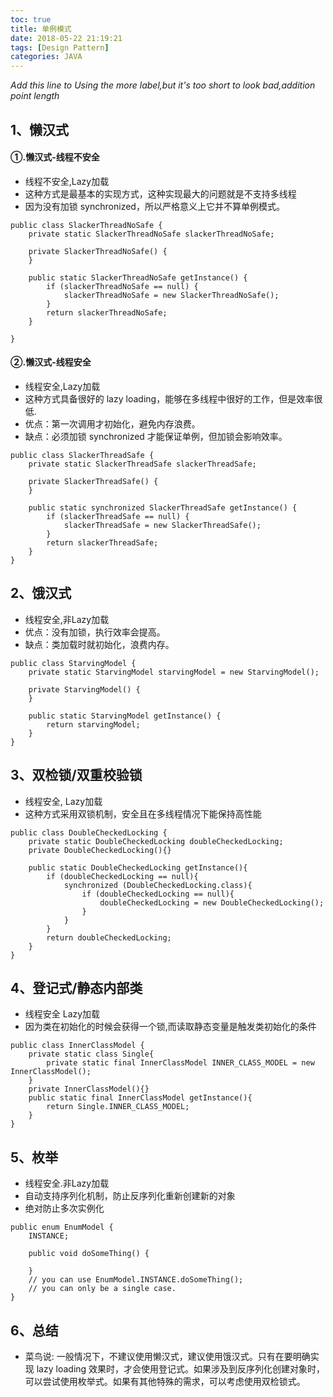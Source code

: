 ```yaml
---
toc: true
title: 单例模式
date: 2018-05-22 21:19:21
tags: [Design Pattern]
categories: JAVA
---
```

*Add this line to Using the more label,but it's too short to look bad,addition point length*
<!--more-->  
## 1、懒汉式
#### ①.懒汉式-线程不安全
* 线程不安全,Lazy加载
* 这种方式是最基本的实现方式，这种实现最大的问题就是不支持多线程
* 因为没有加锁 synchronized，所以严格意义上它并不算单例模式。
```  
public class SlackerThreadNoSafe {
    private static SlackerThreadNoSafe slackerThreadNoSafe;

    private SlackerThreadNoSafe() {
    }

    public static SlackerThreadNoSafe getInstance() {
        if (slackerThreadNoSafe == null) {
            slackerThreadNoSafe = new SlackerThreadNoSafe();
        }
        return slackerThreadNoSafe;
    }

}   
```
#### ②.懒汉式-线程安全
* 线程安全,Lazy加载
* 这种方式具备很好的 lazy loading，能够在多线程中很好的工作，但是效率很低.  
* 优点：第一次调用才初始化，避免内存浪费。  
* 缺点：必须加锁 synchronized 才能保证单例，但加锁会影响效率。  
```  
public class SlackerThreadSafe {
    private static SlackerThreadSafe slackerThreadSafe;

    private SlackerThreadSafe() {
    }

    public static synchronized SlackerThreadSafe getInstance() {
        if (slackerThreadSafe == null) {
            slackerThreadSafe = new SlackerThreadSafe();
        }
        return slackerThreadSafe;
    }
}  
 ```


## 2、饿汉式 
* 线程安全,非Lazy加载
* 优点：没有加锁，执行效率会提高。
* 缺点：类加载时就初始化，浪费内存。
```  
public class StarvingModel {
    private static StarvingModel starvingModel = new StarvingModel();

    private StarvingModel() {
    }

    public static StarvingModel getInstance() {
        return starvingModel;
    }
}  
```

## 3、双检锁/双重校验锁
* 线程安全, Lazy加载
* 这种方式采用双锁机制，安全且在多线程情况下能保持高性能
```
public class DoubleCheckedLocking {
    private static DoubleCheckedLocking doubleCheckedLocking;
    private DoubleCheckedLocking(){}

    public static DoubleCheckedLocking getInstance(){
        if (doubleCheckedLocking == null){
            synchronized (DoubleCheckedLocking.class){
                if (doubleCheckedLocking == null){
                    doubleCheckedLocking = new DoubleCheckedLocking();
                }
            }
        }
        return doubleCheckedLocking;
    }
}
```

## 4、登记式/静态内部类
* 线程安全  Lazy加载
* 因为类在初始化的时候会获得一个锁,而读取静态变量是触发类初始化的条件
```
public class InnerClassModel {
    private static class Single{
        private static final InnerClassModel INNER_CLASS_MODEL = new InnerClassModel();
    }
    private InnerClassModel(){}
    public static final InnerClassModel getInstance(){
        return Single.INNER_CLASS_MODEL;
    }
}

```


## 5、枚举
* 线程安全.非Lazy加载
* 自动支持序列化机制，防止反序列化重新创建新的对象
* 绝对防止多次实例化
```
public enum EnumModel {
    INSTANCE;

    public void doSomeThing() {

    }
    // you can use EnumModel.INSTANCE.doSomeThing();
    // you can only be a single case.
}
```

## 6、总结
* 菜鸟说: 一般情况下，不建议使用懒汉式，建议使用饿汉式。只有在要明确实现 lazy loading 效果时，才会使用登记式。如果涉及到反序列化创建对象时，可以尝试使用枚举式。如果有其他特殊的需求，可以考虑使用双检锁式。